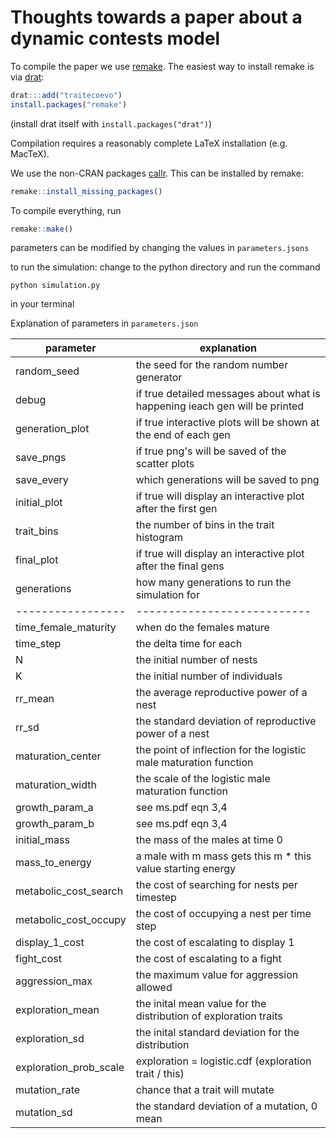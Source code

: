 # Thoughts towards a paper about a dynamic contests model

To compile the paper we use [remake](https://github.com/traitecoevo/remake).  The easiest way to install remake is via [drat](https://github.com/eddelbuettel/drat):

```r
drat:::add("traitecoevo")
install.packages("remake")
```

(install drat itself with `install.packages("drat")`)

Compilation requires a reasonably complete LaTeX installation (e.g. MacTeX).

We use the non-CRAN packages [callr](https://github.com/traitecoevo/callr).  This can be installed by remake:

```r
remake::install_missing_packages()
```

To compile everything, run

```r
remake::make()
```

parameters can be modified by changing the values in ```parameters.jsons```

to run the simulation:
change to the python directory and run the command

```
python simulation.py
```
in your terminal

Explanation of parameters in ```parameters.json```

parameter           | explanation
----------          |-------------
random_seed         | the seed for the random number generator
debug               | if true detailed messages about what is happening ieach gen will be printed
generation_plot     | if true interactive plots will be shown at the end of each gen
save_pngs           | if true png's will be saved of the scatter plots
save_every          | which generations will be saved to png
initial_plot        | if true will display an interactive plot after the first gen
trait_bins          | the number of bins in the trait histogram          
final_plot          |if true will display an interactive plot after the final gens
generations         | how many generations to run the simulation for
-----------------   | ---------------------------
time_female_maturity| when do the females mature
time_step           | the delta time for each
N                   | the initial number of nests
K                   | the initial number of individuals
rr_mean             | the average reproductive power of a nest
rr_sd               | the standard deviation of reproductive power of a nest
maturation_center   | the point of inflection for the logistic male maturation function  
maturation_width    | the scale of the logistic male maturation function
growth_param_a      | see ms.pdf eqn 3,4
growth_param_b      | see ms.pdf eqn 3,4
initial_mass        | the mass of the males at time 0
mass_to_energy      | a male with m mass gets this m * this value starting energy
metabolic_cost_search | the cost of searching for nests per timestep
metabolic_cost_occupy | the cost of occupying a nest per time step
display_1_cost        | the cost of escalating to display 1
fight_cost            | the cost of escalating to a fight
aggression_max        | the maximum value for aggression allowed
exploration_mean      | the inital mean value for the distribution of exploration traits
exploration_sd        | the inital standard deviation for the distribution 
exploration_prob_scale| exploration = logistic.cdf (exploration trait / this)
mutation_rate         | chance that a trait will mutate
mutation_sd           | the standard deviation of a mutation, 0 mean